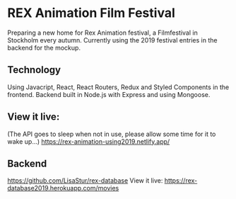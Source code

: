 # REX Animation Film Festival

Preparing a new home for Rex Animation festival, a Filmfestival in Stockholm every autumn.
Currently using the 2019 festival entries in the backend for the mockup.

## Technology
Using Javacript, React, React Routers, Redux and Styled Components in the frontend.
Backend built in Node.js with Express and using Mongoose.

## View it live:
(The API goes to sleep when not in use, please allow some time for it to wake up...)
https://rex-animation-using2019.netlify.app/

## Backend
https://github.com/LisaStur/rex-database
View it live: https://rex-database2019.herokuapp.com/movies
